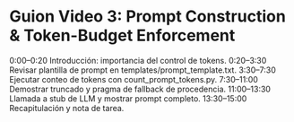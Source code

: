 # Guion Video 3: Prompt Construction & Token-Budget Enforcement

0:00–0:20 Introducción: importancia del control de tokens.
0:20–3:30 Revisar plantilla de prompt en templates/prompt_template.txt.
3:30–7:30 Ejecutar conteo de tokens con count_prompt_tokens.py.
7:30–11:00 Demostrar truncado y pragma de fallback de procedencia.
11:00–13:30 Llamada a stub de LLM y mostrar prompt completo.
13:30–15:00 Recapitulación y nota de tarea.
